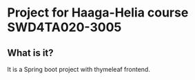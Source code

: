 # Project for Haaga-Helia course SWD4TA020-3005

## What is it?

It is a Spring boot project with thymeleaf frontend.
